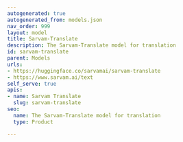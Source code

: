 ```yaml
---
autogenerated: true
autogenerated_from: models.json
nav_order: 999
layout: model
title: Sarvam-Translate
description: The Sarvam-Translate model for translation
id: sarvam-translate
parent: Models
urls:
- https://huggingface.co/sarvamai/sarvam-translate
- https://www.sarvam.ai/text
self_serve: true
apis:
- name: Sarvam Translate
  slug: sarvam-translate
seo:
  name: The Sarvam-Translate model for translation
  type: Product

---
```


